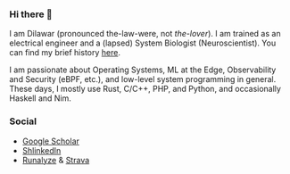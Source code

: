 ### Hi there 👋

I am Dilawar (pronounced the-law-were, not _the-lover_). I am trained as an electrical engineer and a (lapsed) System Biologist (Neuroscientist). 
You can find my brief history [here](https://dilawars.notion.site/A-brief-history-of-Dilawar-7e28486f832a4f59905899d7d318f287).

I am passionate about Operating Systems, ML at the Edge, Observability and Security (eBPF, etc.), and low-level system programming in general. 
These days, I mostly use Rust, C/C++, PHP, and Python, and occasionally Haskell and Nim.

### Social

- [Google Scholar](https://scholar.google.com/citations?user=M8uppRgAAAAJ&hl=en&authuser=1)
- [ShlinkedIn](https://www.shlinkedin.com/sh/hotteasaurus)
- [Runalyze](https://runalyze.com/athlete/dilawar) & [Strava](https://www.strava.com/athletes/48716621)
